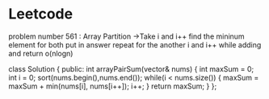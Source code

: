# Leetcode
problem number 561 : Array Partition
->Take i and i++
  find the mininum element for both put in answer
  repeat for the another i and i++ while adding and return
  o(nlogn) 
  
  class Solution {
public:
    int arrayPairSum(vector<int>& nums) {
        int maxSum = 0;
        int i = 0;
        sort(nums.begin(),nums.end());
        while(i < nums.size())
        {
            maxSum = maxSum + min(nums[i], nums[i++]);
            i++;
        }
        return maxSum;
    }
};


